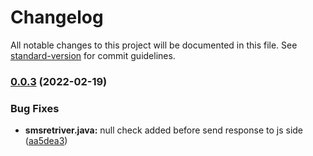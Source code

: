 # Changelog

All notable changes to this project will be documented in this file. See [standard-version](https://github.com/conventional-changelog/standard-version) for commit guidelines.

### [0.0.3](https://github-eatie/eatie-in/cordova-sms-retriever/compare/v0.0.2...v0.0.3) (2022-02-19)


### Bug Fixes

* **smsretriver.java:** null check added before send response to js side ([aa5dea3](https://github-eatie/eatie-in/cordova-sms-retriever/commit/aa5dea326f6437f392d04f24c457e7ad360dbd7a))
